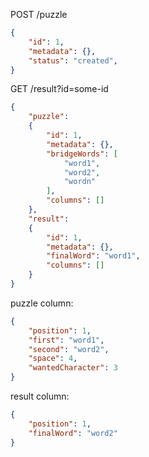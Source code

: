 POST /puzzle
```json
{
    "id": 1,
	"metadata": {},
	"status": "created",
}
```

GET /result?id=some-id
```json
{
	"puzzle":
	{
	    "id": 1,
	    "metadata": {},
	    "bridgeWords": [
	        "word1",
	        "word2",
	        "wordn"
	    ],
	    "columns": []
	},
	"result":
	{
		"id": 1,
		"metadata": {},
		"finalWord": "word1",
		"columns": []
	}
}
```

puzzle column:
```json
{
	"position": 1,
	"first": "word1",
	"second": "word2",
	"space": 4,
	"wantedCharacter": 3
}
```

result column:
```json
{
	"position": 1,
	"finalWord": "word2"
}
```
